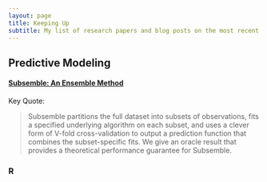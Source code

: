 ```yaml
---
layout: page
title: Keeping Up
subtitle: My list of research papers and blog posts on the most recent Data Science Best Practices
---
```


## Predictive Modeling

#### [Subsemble: An Ensemble Method](http://www.ncbi.nlm.nih.gov/pubmed/24778462)

Key Quote: 

> Subsemble partitions the full dataset into subsets of observations, fits a specified underlying algorithm on each subset, and uses a clever form of V-fold cross-validation to output a prediction function that combines the subset-specific fits. We give an oracle result that provides a theoretical performance guarantee for Subsemble.


### R

###